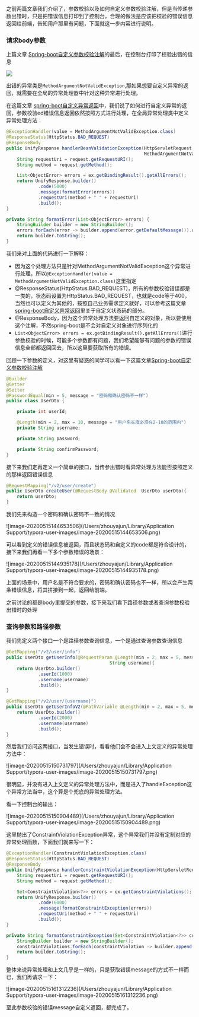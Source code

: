 之前两篇文章我们介绍了，参数校验以及如何自定义参数校验注解，但是当传递参数出错时，只是把错误信息打印到了控制台，合理的做法是应该把校验的错误信息返回给前端，告知用户那里有问题，下面就这一步内容进行说明。

### 请求body参数

上篇文章 [Spring-boot自定义参数校验注解](https://www.immortalp.com/articles/2020/05/15/1589509382896.html)的最后，在控制台打印了校验出错的信息

![](https://zyjblog.oss-cn-beijing.aliyuncs.com/1589470608.png)

出错的异常类是`MethodArgumentNotValidException`,那如果想要自定义异常的返回，就需要在全局的异常处理器中针对这种异常进行处理。

在这篇文章 [spring-boot自定义异常返回](https://117.51.141.95/articles/2020/05/10/1589096782703.html)中，我们说了如何进行自定义异常的返回，参数校验ed错误信息返回依然按照方式进行处理，在全局异常处理类中定义异常处理方法：

```java
@ExceptionHandler(value = MethodArgumentNotValidException.class)
@ResponseStatus(HttpStatus.BAD_REQUEST)
@ResponseBody
public UnifyResponse handlerBeanValidationException(HttpServletRequest request,
                                                    MethodArgumentNotValidException ex) {
    String requestUri = request.getRequestURI();
    String method = request.getMethod();

    List<ObjectError> errors = ex.getBindingResult().getAllErrors();
    return UnifyResponse.builder()
            .code(5000)
            .message(formatError(errors))
            .requestUri(method + " " + requestUri)
            .build();
}

private String formatError(List<ObjectError> errors) {
    StringBuilder builder = new StringBuilder();
    errors.forEach(error -> builder.append(error.getDefaultMessage()).append(";"));
    return builder.toString();
}
```

我们来对上面的代码进行一下解释：

* 因为这个处理方法只是针对MethodArgumentNotValidException这个异常进行处理，所以`@ExceptionHandler(value = MethodArgumentNotValidException.class)`这里指定
* @ResponseStatus(HttpStatus.BAD_REQUEST)，所有的参数校验错误都是一类的，状态码设置为HttpStatus.BAD_REQUEST，也就是code等于400，当然也可以定义为其他的，按照自己业务需求定义就好，可以参考这篇文章 [spring-boot自定义异常返回](https://117.51.141.95/articles/2020/05/10/1589096782703.html)里关于自定义状态码的部分。
* @ResponseBody，因为这个异常处理方法要返回自定义的对象，所以要使用这个注解，不然spring-boot是不会对自定义对象进行序列化的
* `List<ObjectError> errors = ex.getBindingResult().getAllErrors()`进行参数校验的时候，可能多个参数都有问题，我们希望能够有问题的参数的错误信息全部都返回回去，所以这里要获取所有的错误。

回顾一下参数的定义，对这里有疑惑的同学可以看一下这篇文章[Spring-boot自定义参数校验注解](https://117.51.141.95/articles/2020/05/15/1589509382896.html)

```java
@Builder
@Getter
@Setter
@PasswordEqual(min = 5, message = "密码和确认密码不一样")
public class UserDto {

    private int userId;

    @Length(min = 2, max = 10, message = "用户名长度必须在2-10的范围内")
    private String username;

    private String password;

    private String confirmPassword;
}
```

接下来我们定再定义一个简单的接口，当传参出错时看异常处理方法能否按照定义的那样返回错误信息

```java
@RequestMapping("/v2/user/create")
public UserDto createUser(@RequestBody @Validated  UserDto userDto){
    return userDto;
}
```

我们先来构造一个密码和确认密码不一致的情况

![image-20200515144653506](/Users/zhouyajun/Library/Application Support/typora-user-images/image-20200515144653506.png)

可以看到定义的错误信息被返回，而且状态码和自定义的code都是符合设计的，接下来我们再看一下多个参数错误的场景：

![image-20200515144935178](/Users/zhouyajun/Library/Application Support/typora-user-images/image-20200515144935178.png)

上面的场景中，用户名是不符合要求的，密码和确认密码也不一样，所以会产生两条错误信息，将其拼接到一起，返回给前端。

之前讨论的都是body里提交的参数，接下来我们看下路径参数或者查询参数校验出错时的处理

### 查询参数和路径参数

我们先定义两个接口一个是路径参数查询信息，一个是通过查询参数查询信息

```java
@GetMapping("/v2/user/info")
public UserDto getUserInfo(@RequestParam @Length(min = 2, max = 5, message = "用户名长度必须在2-5的范围")
                                       String username){
    return UserDto.builder()
            .userId(1000)
            .username(username)
            .build();
}

@GetMapping("/v2/user/{username}")
public UserDto getUserInfoV2(@PathVariable @Length(min = 2, max = 5, message = "用户名长度必须在2-5的范围") String username){
    return UserDto.builder()
            .userId(2000)
            .username(username)
            .build();
}
```

然后我们访问这两接口，当发生错误时，看看他们会不会进入上文定义的异常处理方法中：

![image-20200515150731797](/Users/zhouyajun/Library/Application Support/typora-user-images/image-20200515150731797.png)

很明显，并没有进入上文定义的异常处理方法中，而是进入了handleException这个异常方法当中，这个算是个兜底的异常处理方法。

看一下控制台的输出：

![image-20200515150904489](/Users/zhouyajun/Library/Application Support/typora-user-images/image-20200515150904489.png)

这里抛出了ConstraintViolationException异常，这个异常我们并没有定制对应的异常处理函数，下面我们就来写一下：

```java
@ExceptionHandler(ConstraintViolationException.class)
@ResponseStatus(HttpStatus.BAD_REQUEST)
@ResponseBody
public UnifyResponse handlerConstraintViolationException(HttpServletRequest request, ConstraintViolationException ex){
    String requestUri = request.getRequestURI();
    String method = request.getMethod();

    Set<ConstraintViolation<?>> errors = ex.getConstraintViolations();
    return UnifyResponse.builder()
            .code(6000)
            .message(formatConstraintException(errors))
            .requestUri(method + " " + requestUri)
            .build();
}

private String formatConstraintException(Set<ConstraintViolation<?>> constraintViolations){
    StringBuilder builder = new StringBuilder();
    constraintViolations.forEach(constraintViolation -> builder.append(constraintViolation.getMessage()));
    return builder.toString();
}
```

整体来说异常处理和上文几乎是一样的，只是获取错误message的方式不一样而已，我们再请求一下：

![image-20200515161312236](/Users/zhouyajun/Library/Application Support/typora-user-images/image-20200515161312236.png)

至此参数校验的错误message自定义返回，都完成了。